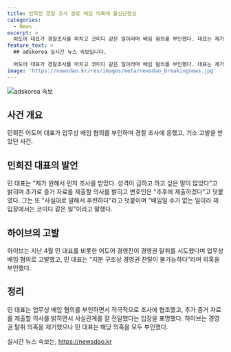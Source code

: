 ```yaml
---
title: 민희진 경찰 조사 종료 배임 의혹에 불신근현상
categories:
  - News
excerpt: >
  어도어 대표가 경찰조사를 마치고 코미디 같은 일이라며 배임 혐의를 부인했다. 대표는 제가 원해서 먼저 조사를 받았다. 성격이 급하고 말이 많았다고 밝히기도 했고, 추가 증거 자료가 있다고 언급했다. 또한 사실대로 말해서 후련하다며 주장을 전개했다. 이에 앞서 하이브는 어도어 경영진을 업무상 배임 혐의로 고발한 바 있는데, 민 대표는 경영권 찬탈이 불가능하다고 반박했다.
feature_text: >
  ## adskorea 실시간 뉴스 속보입니다.

  어도어 대표가 경찰조사를 마치고 코미디 같은 일이라며 배임 혐의를 부인했다. 대표는 제가 원해서 먼저 조사를 받았다. 성격이 급하고 말이 많았다고 밝히기도 했고, 추가 증거 자료가 있다고 언급했다. 또한 사실대로 말해서 후련하다며 주장을 전개했다. 이에 앞서 하이브는 어도어 경영진을 업무상 배임 혐의로 고발한 바 있는데, 민 대표는 경영권 찬탈이 불가능하다고 반박했다.
image: 'https://newsdao.kr/res/images/meta/newsdao_breakingnews.jpg'
---
```


<p><img src="https://newsdao.kr/res/images/meta/newsdao_breakingnews.jpg" alt="adskorea 속보" /></p>

<h2 data-ke-size="size26">사건 개요</h2>

<p data-ke-size="size16">민희진 어도어 대표가 업무상 배임 혐의를 부인하며 경찰 조사에 응했고, 기소 고발을 받았던 사건.</p>

<h2 data-ke-size="size26">민희진 대표의 발언</h2>

<p data-ke-size="size16">민 대표는 "제가 원해서 먼저 조사를 받았다. 성격이 급하고 하고 싶은 말이 많았다"고 밝히며 추가로 증거 자료를 제출할 의사를 밝히고 변호인은 "추후에 제출하겠다"고 덧붙였다. 그는 또 "사실대로 말해서 후련하다"라고 덧붙이며 "배임일 수가 없는 일이라 제 입장에서는 코미디 같은 일"이라고 말했다.</p>

<h2 data-ke-size="size26">하이브의 고발</h2>

<p data-ke-size="size16">하이브는 지난 4월 민 대표를 비롯한 어도어 경영진이 경영권 탈취를 시도했다며 업무상 배임 혐의로 고발했고, 민 대표는 "지분 구조상 경영권 찬탈이 불가능하다"라며 의혹을 부인했다.</p>

<h2 data-ke-size="size26">정리</h2>

<p data-ke-size="size16">민 대표는 업무상 배임 혐의를 부인하면서 적극적으로 조사에 협조했고, 추가 증거 자료를 제출할 의사를 밝히면서 사실관계를 잘 전달했다는 입장을 표명했다. 하이브는 경영권 탈취 의혹을 제기했으나 민 대표는 해당 의혹을 모두 부인했다.</p>
실시간 뉴스 속보는, <a href="https://newsdao.kr" rel="dofollow">https://newsdao.kr</a>


